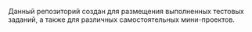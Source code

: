 Данный репозиторий создан для размещения выполненных тестовых заданий, а также для различных самостоятельных мини-проектов.
